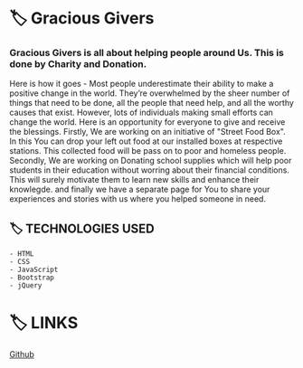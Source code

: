 # :label: Gracious Givers
### Gracious Givers is all about helping people around Us. This is done by Charity and Donation. 
Here is how it goes - Most people underestimate their ability to make a positive change in the world. They’re overwhelmed by the sheer number of things that need to be done, all the people that need help, and all the worthy causes that exist. However, lots of individuals making small efforts can change the world. Here is an opportunity for everyone to give and receive the blessings.
Firstly, We are working on an initiative of "Street Food Box". In this You can drop your left out food at our installed boxes at respective stations. This collected food will be pass on to poor and homeless people.
Secondly, We are working on Donating school supplies which will help poor students in their education without worring about their financial conditions. This will surely motivate them to learn new skills and enhance their knowlegde.
and finally we have a separate page for You to share your experiences and stories with us where you helped someone in need. 


<!-- ## :label: TEAM MEMBERS
   - [Kanika Mahindroo](https://github.com/119kanika)
   - [Rompy Roshni](https://github.com/rompyroshni31)
   - [Srishti Mahajan](https://github.com/charu-878) -->

## :label: TECHNOLOGIES USED
```
- HTML
- CSS
- JavaScript
- Bootstrap
- jQuery
```

# :label: LINKS
 [Github](https://119kanika.github.io/Gracious-Givers/)
 
